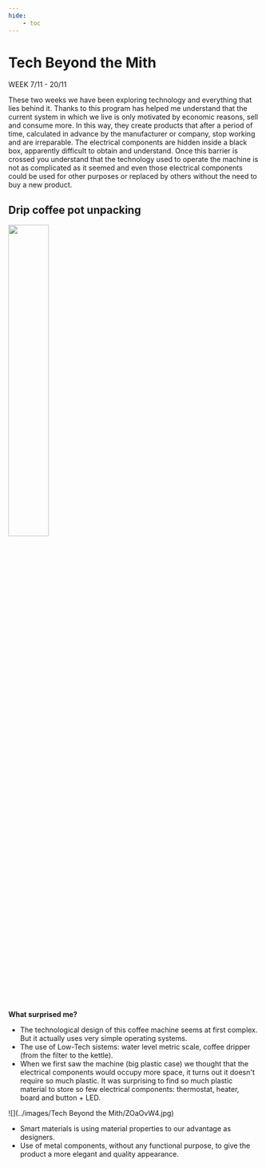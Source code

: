 ```yaml
---
hide:
    - toc
---
```


# Tech Beyond the Mith 

WEEK 7/11 - 20/11

These two weeks we have been exploring technology and everything that lies behind it. Thanks to this program has helped me understand that the current system in which we live is only motivated by economic reasons, sell and consume more. In this way, they create products that after a period of time, calculated in advance by the manufacturer or company, stop working and are irreparable. The electrical components are hidden inside a black box, apparently difficult to obtain and understand. Once this barrier is crossed you understand that the technology used to operate the machine is not as complicated as it seemed and even those electrical components could be used for other purposes or replaced by others without the need to buy a new product.

## Drip coffee pot unpacking
<img src="https://junebascaran.github.io/MDEF/images/Tech%20Beyond%20the%20Mith/drip%20coffe%20maker%202.jpg" width=40% height=40%> 

**What surprised me?**

- The technological design of this coffee machine seems at first complex. But it actually uses very simple operating systems.
- The use of Low-Tech sistems: water level metric scale, coffee dripper (from the filter to the kettle).
- When we first saw the machine (big plastic case) we thought that the electrical components would occupy more space, it turns out it doesn't require so much plastic. It was surprising to find so much plastic material to store so few electrical components: thermostat, heater, board and button + LED.

![](../images/Tech Beyond the Mith/ZOaOvW4.jpg)

- Smart materials is using material properties to our advantage as designers.
- Use of metal components, without any functional purpose, to give the product a more elegant and quality appearance.